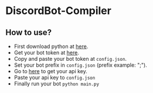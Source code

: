 # DiscordBot-Compiler

## How to use?

- First download python at [here](https://www.python.org/downloads/).
- Get your bot token at [here](https://discord.com/developers/applications).
- Copy and paste your bot token at `config.json`.
- Set your bot prefix in `config.json` (prefix example: ";").
- Go to [here](https://rapidapi.com/onecompiler-onecompiler-default/api/onecompiler-apis) to get your api key.
- Paste your api key to `config.json`
- Finally run your bot `python main.py`
